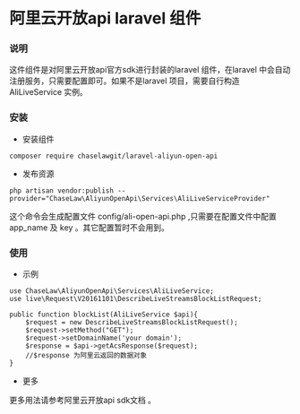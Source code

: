 # 阿里云开放api laravel 组件
### 说明
这件组件是对阿里云开放api官方sdk进行封装的laravel 组件，在laravel 中会自动注册服务，只需要配置即可。如果不是laravel 项目，需要自行构造 AliLiveService 实例。
### 安装 

* 安装组件
~~~
composer require chaselawgit/laravel-aliyun-open-api
~~~

* 发布资源

~~~
php artisan vendor:publish --provider="ChaseLaw\AliyunOpenApi\Services\AliLiveServiceProvider"
~~~

这个命令会生成配置文件 config/ali-open-api.php ,只需要在配置文件中配置 app_name 及 key 。其它配置暂时不会用到。

### 使用 
* 示例
~~~
use ChaseLaw\AliyunOpenApi\Services\AliLiveService;
use live\Request\V20161101\DescribeLiveStreamsBlockListRequest;

public function blockList(AliLiveService $api){
    $request = new DescribeLiveStreamsBlockListRequest();
    $request->setMethod("GET");
    $request->setDomainName('your domain');
    $response = $api->getAcsResponse($request);
    //$response 为阿里云返回的数据对象
}
~~~

* 更多

更多用法请参考阿里云开放api sdk文档 。

